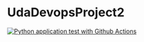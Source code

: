 # UdaDevopsProject2

[![Python application test with Github Actions](https://github.com/miraclekuro/UdaDevopsProject2/actions/workflows/main.yml/badge.svg)](https://github.com/miraclekuro/UdaDevopsProject2/actions/workflows/main.yml)